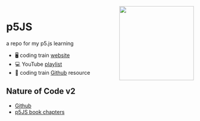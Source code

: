 
<img height='200' align='right' src='https://user-images.githubusercontent.com/55933131/154784640-b6013422-f058-4e2b-b2ea-b13db643dd30.png'>


# p5JS
a repo for my p5.js learning

- 🖥️ coding train [website](https://thecodingtrain.com/learning/nature-of-code/)
- :computer:  YouTube [playlist](https://www.youtube.com/playlist?list=PLRqwX-V7Uu6Zy51Q-x9tMWIv9cueOFTFA)
- 📄 coding train [Github](https://github.com/CodingTrain/website/blob/main/beginners/p5js/4.1-while-for/P5/sketch.js) resource

## Nature of Code v2

- [Github](https://github.com/nature-of-code/noc-book-2)
- [p5JS book chapters](https://github.com/nature-of-code/noc-examples-p5.js)
